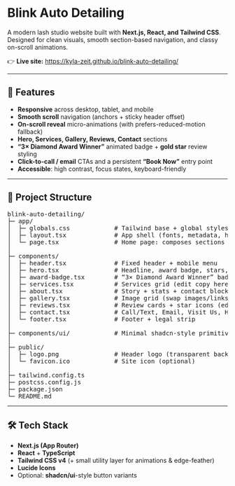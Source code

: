 # Blink Auto Detailing

A modern lash studio website built with **Next.js, React, and Tailwind CSS**.  
Designed for clean visuals, smooth section-based navigation, and classy on-scroll animations.

👉 **Live site:** https://kyla-zeit.github.io/blink-auto-detailing/

---

## 🚀 Features

- **Responsive** across desktop, tablet, and mobile
- **Smooth scroll** navigation (anchors + sticky header offset)
- **On-scroll reveal** micro-animations (with prefers-reduced-motion fallback)
- **Hero, Services, Gallery, Reviews, Contact** sections
- **“3× Diamond Award Winner”** animated badge + **gold star** review styling
- **Click-to-call / email** CTAs and a persistent **“Book Now”** entry point
- **Accessible**: high contrast, focus states, keyboard-friendly

---

## 📂 Project Structure

<pre>
blink-auto-detailing/
├─ app/
│  ├─ globals.css            # Tailwind base + global styles
│  ├─ layout.tsx             # App shell (fonts, metadata, header/footer)
│  └─ page.tsx               # Home page: composes sections
│
├─ components/
│  ├─ header.tsx             # Fixed header + mobile menu
│  ├─ hero.tsx               # Headline, award badge, stars, CTAs
│  ├─ award-badge.tsx        # “3× Diamond Award Winner” badge
│  ├─ services.tsx           # Services grid (edit copy here)
│  ├─ about.tsx              # Story + stats + contact block
│  ├─ gallery.tsx            # Image grid (swap images/links here)
│  ├─ reviews.tsx            # Review cards + star icons (edit array)
│  ├─ contact.tsx            # Call/Text, Email, Visit Us, Hours
│  └─ footer.tsx             # Footer + legal strip
│
├─ components/ui/            # Minimal shadcn-style primitives (button, card, etc.)
│
├─ public/
│  ├─ logo.png               # Header logo (transparent background)
│  └─ favicon.ico            # Site icon (optional)
│
├─ tailwind.config.ts
├─ postcss.config.js
├─ package.json
└─ README.md
</pre>

---

## 🛠️ Tech Stack

- **Next.js (App Router)**
- **React** + **TypeScript**
- **Tailwind CSS v4** (+ small utility layer for animations & edge-feather)
- **Lucide Icons**
- Optional: **shadcn/ui**-style button variants
